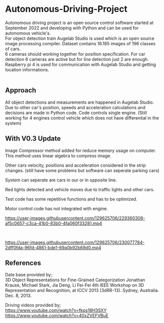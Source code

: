 # Autonomous-Driving-Project
Autonomous driving project is an open source control software started at September 2022 and developing with Python and can be used for autonomous vehicle's.<br>
For object detection train Augelab Studio is used which is an open source image processing compiler. Dataset contains 16.185 images of 196 classes of cars.<br>
6 cameras should working together for position specification. For car detection 6 cameras are active but for line detection just 2 are enough. Raspberry pi 4 is used for communication with Augelab Studio and getting location informations.<br><br>

## Approach
All object detections and measurements are happened in Augelab Studio. Due to other car's position, speeds and acceleration calculations and decisions are made in Python code. Code controls single engine. (Still working for 4 engines control vehicle which does not have differential in the system)

## With V0.3 Update<br>
Image Compressor method added for reduce memory usage on computer. This method uses linear algebra to compress image.<br>

Other cars velocity, positions and acceleration considered in the strip changes. (still have some problems but software can seperate parking cars)<br>

System can seperate are cars in our or in opposite line.<br>

Red lights detected and vehicle moves due to traffic lights and other cars.<br>

Test code has some repetitive functions and has to be optimized.<br>

Motor control code has not integrated with engine.




https://user-images.githubusercontent.com/129625706/229360308-af5c0657-c3ca-41b0-83b0-4fa060f33281.mp4 




<br>



https://user-images.githubusercontent.com/129625706/230077784-2dff0fda-96fd-4861-bde1-69a0b92b69d0.mp4







## References
Date base provided by;<br>
 3D Object Representations for Fine-Grained Categorization
       Jonathan Krause, Michael Stark, Jia Deng, Li Fei-Fei
       4th IEEE Workshop on 3D Representation and Recognition, at ICCV 2013 (3dRR-13). Sydney, Australia. Dec. 8, 2013.
 
 Driving videos provided by;<br>
 https://www.youtube.com/watch?v=fkps18H3SXY <br>
 https://www.youtube.com/watch?v=40xZVEFVBuE
